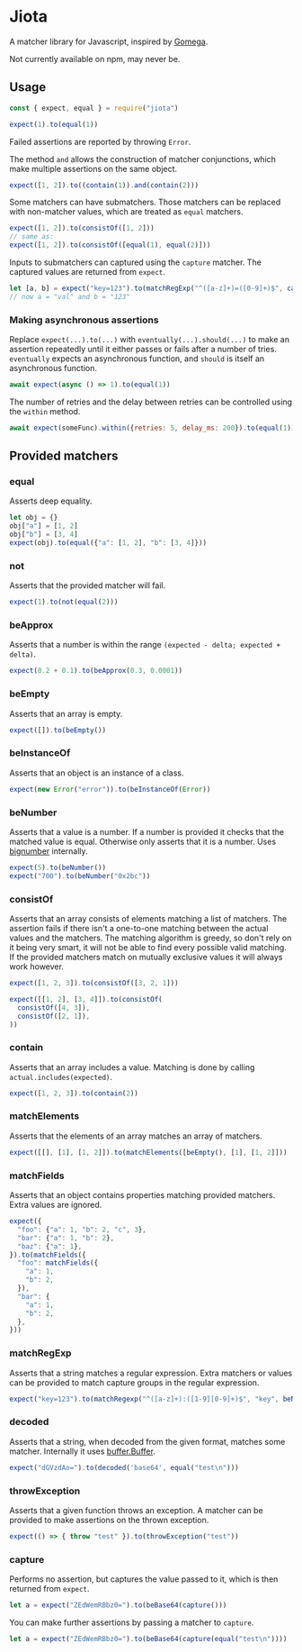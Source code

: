 # Jiota

A matcher library for Javascript, inspired by [Gomega](https://onsi.github.io/gomega/).

Not currently available on npm, may never be.

## Usage

```js
const { expect, equal } = require("jiota")

expect(1).to(equal(1))
```

Failed assertions are reported by throwing `Error`.

The method `and` allows the construction of matcher conjunctions, which make multiple assertions on
the same object.

```js
expect([1, 2]).to((contain(1)).and(contain(2)))
```

Some matchers can have submatchers. Those matchers can be replaced with non-matcher values, which
are treated as `equal` matchers.

```js
expect([1, 2]).to(consistOf([1, 2]))
// same as:
expect([1, 2]).to(consistOf([equal(1), equal(2)]))
```

Inputs to submatchers can captured using the `capture` matcher. The captured values are returned
from `expect`.

```js
let [a, b] = expect("key=123").to(matchRegExp("^([a-z]+)=([0-9]+)$", capture(), capture()))
// now a = "val" and b = "123"
```

### Making asynchronous assertions

Replace `expect(...).to(...)` with `eventually(...).should(...)` to make an assertion repeatedly
until it either passes or fails after a number of tries. `eventually` expects an asynchronous
function, and `should` is itself an asynchronous function.

```js
await expect(async () => 1).to(equal(1))
```

The number of retries and the delay between retries can be controlled using the `within` method.

```js
await expect(someFunc).within({retries: 5, delay_ms: 200}).to(equal(1))
```

## Provided matchers

### equal

Asserts deep equality.

```js
let obj = {}
obj["a"] = [1, 2]
obj["b"] = [3, 4]
expect(obj).to(equal({"a": [1, 2], "b": [3, 4]}))
```

### not

Asserts that the provided matcher will fail.

```js
expect(1).to(not(equal(2)))
```

### beApprox

Asserts that a number is within the range `(expected - delta; expected + delta)`.

```js
expect(0.2 + 0.1).to(beApprox(0.3, 0.0001))
```
### beEmpty

Asserts that an array is empty.

```js
expect([]).to(beEmpty())
```

### beInstanceOf

Asserts that an object is an instance of a class.

```js
expect(new Error("error")).to(beInstanceOf(Error))
```

### beNumber

Asserts that a value is a number. If a number is provided it checks that the matched value is equal.
Otherwise only asserts that it is a number. Uses
[bignumber](https://mikemcl.github.io/bignumber.js/) internally.

```js
expect(5).to(beNumber())
expect("700").to(beNumber("0x2bc"))
```

### consistOf

Asserts that an array consists of elements matching a list of matchers. The assertion fails if
there isn't a one-to-one matching between the actual values and the matchers. The matching algorithm
is greedy, so don't rely on it being very smart, it will not be able to find every possible valid
matching. If the provided matchers match on mutually exclusive values it will always work however.

```js
expect([1, 2, 3]).to(consistOf([3, 2, 1]))

expect([[1, 2], [3, 4]]).to(consistOf(
  consistOf([4, 3]),
  consistOf([2, 1]),
))
```

### contain

Asserts that an array includes a value. Matching is done by calling `actual.includes(expected)`.

```js
expect([1, 2, 3]).to(contain(2))
```

### matchElements

Asserts that the elements of an array matches an array of matchers.

```js
expect([[], [1], [1, 2]]).to(matchElements([beEmpty(), [1], [1, 2]]))
```

### matchFields

Asserts that an object contains properties matching provided matchers. Extra values are ignored.

```js
expect({
  "foo": {"a": 1, "b": 2, "c", 3},
  "bar": {"a": 1, "b": 2},
  "baz": {"a": 1},
}).to(matchFields({
  "foo": matchFields({
    "a": 1,
    "b": 2,
  }),
  "bar": {
    "a": 1,
    "b": 2,
  },
}))
```

### matchRegExp

Asserts that a string matches a regular expression. Extra matchers or values can be provided to
match capture groups in the regular expression.

```js
expect("key=123").to(matchRegexp("^([a-z]+):([1-9][0-9]+)$", "key", beNumber(123)))
```

### decoded

Asserts that a string, when decoded from the given format, matches some matcher. Internally it uses
[buffer.Buffer](https://nodejs.org/api/buffer.html).

```js
expect("dGVzdAo=").to(decoded('base64', equal("test\n")))
```

### throwException

Asserts that a given function throws an exception. A matcher can be provided to make assertions on
the thrown exception.

```js
expect(() => { throw "test" }).to(throwException("test"))
```

### capture

Performs no assertion, but captures the value passed to it, which is then returned from `expect`.

```js
let a = expect("ZEdWemRBbz0=").to(beBase64(capture()))
```

You can make further assertions by passing a matcher to `capture`.

```js
let a = expect("ZEdWemRBbz0=").to(beBase64(capture(equal("test\n"))))
```
